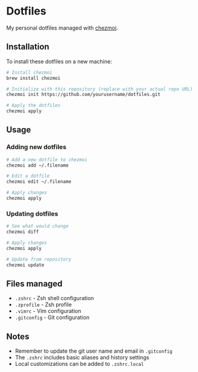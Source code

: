 # Dotfiles

My personal dotfiles managed with [chezmoi](https://chezmoi.io/).

## Installation

To install these dotfiles on a new machine:

```bash
# Install chezmoi
brew install chezmoi

# Initialize with this repository (replace with your actual repo URL)
chezmoi init https://github.com/yourusername/dotfiles.git

# Apply the dotfiles
chezmoi apply
```

## Usage

### Adding new dotfiles
```bash
# Add a new dotfile to chezmoi
chezmoi add ~/.filename

# Edit a dotfile
chezmoi edit ~/.filename

# Apply changes
chezmoi apply
```

### Updating dotfiles
```bash
# See what would change
chezmoi diff

# Apply changes
chezmoi apply

# Update from repository
chezmoi update
```

## Files managed

- `.zshrc` - Zsh shell configuration
- `.zprofile` - Zsh profile
- `.vimrc` - Vim configuration
- `.gitconfig` - Git configuration

## Notes

- Remember to update the git user name and email in `.gitconfig`
- The `.zshrc` includes basic aliases and history settings
- Local customizations can be added to `.zshrc.local`

